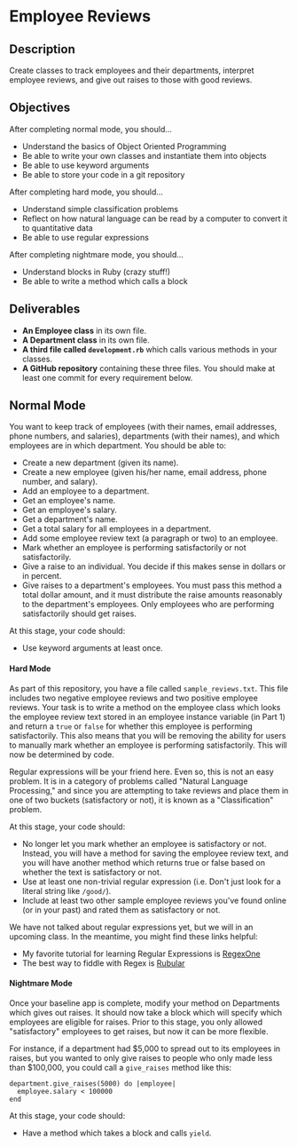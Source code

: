 # Employee Reviews

## Description

Create classes to track employees and their departments, interpret employee reviews, and give out raises to those with good reviews.

## Objectives

After completing normal mode, you should...

* Understand the basics of Object Oriented Programming
* Be able to write your own classes and instantiate them into objects
* Be able to use keyword arguments
* Be able to store your code in a git repository

After completing hard mode, you should...

* Understand simple classification problems
* Reflect on how natural language can be read by a computer to convert it to quantitative data
* Be able to use regular expressions

After completing nightmare mode, you should...

* Understand blocks in Ruby (crazy stuff!)
* Be able to write a method which calls a block

## Deliverables

* **An Employee class** in its own file.
* **A Department class** in its own file.
* **A third file called `development.rb`** which calls various methods in your classes.
* **A GitHub repository** containing these three files.  You should make at least one commit for every requirement below.

## Normal Mode

You want to keep track of employees (with their names, email addresses, phone numbers, and salaries), departments (with their names), and which employees are in which department.  You should be able to:

* Create a new department (given its name).
* Create a new employee (given his/her name, email address, phone number, and salary).
* Add an employee to a department.
* Get an employee's name.
* Get an employee's salary.
* Get a department's name.
* Get a total salary for all employees in a department.
* Add some employee review text (a paragraph or two) to an employee.
* Mark whether an employee is performing satisfactorily or not satisfactorily.
* Give a raise to an individual.  You decide if this makes sense in dollars or in percent.
* Give raises to a department's employees.  You must pass this method a total dollar amount, and it must distribute the raise amounts reasonably to the department's employees.  Only employees who are performing satisfactorily should get raises.

At this stage, your code should:

* Use keyword arguments at least once.

#### Hard Mode

As part of this repository, you have a file called `sample_reviews.txt`.  This file includes two negative employee reviews and two positive employee reviews.  Your task is to write a method on the employee class which looks the employee review text stored in an employee instance variable (in Part 1) and return a `true` or `false` for whether this employee is performing satisfactorily.  This also means that you will be removing the ability for users to manually mark whether an employee is performing satisfactorily.  This will now be determined by code.

Regular expressions will be your friend here.  Even so, this is not an easy problem.  It is in a category of problems called "Natural Language Processing," and since you are attempting to take reviews and place them in one of two buckets (satisfactory or not), it is known as a "Classification" problem.

At this stage, your code should:

* No longer let you mark whether an employee is satisfactory or not.  Instead, you will have a method for saving the employee review text, and you will have another method which returns true or false based on whether the text is satisfactory or not.
* Use at least one non-trivial regular expression (i.e. Don't just look for a literal string like `/good/`).
* Include at least two other sample employee reviews you've found online (or in your past) and rated them as satisfactory or not.

We have not talked about regular expressions yet, but we will in an upcoming class.  In the meantime, you might find these links helpful:

* My favorite tutorial for learning Regular Expressions is [RegexOne](http://regexone.com/)
* The best way to fiddle with Regex is [Rubular](http://rubular.com/)

#### Nightmare Mode

Once your baseline app is complete, modify your method on Departments which gives out raises.  It should now take a block which will specify which employees are eligible for raises.  Prior to this stage, you only allowed "satisfactory" employees to get raises, but now it can be more flexible.

For instance, if a department had $5,000 to spread out to its employees in raises, but you wanted to only give raises to people who only made less than $100,000, you could call a `give_raises` method like this:

    department.give_raises(5000) do |employee|
      employee.salary < 100000
    end

At this stage, your code should:

* Have a method which takes a block and calls `yield`.
